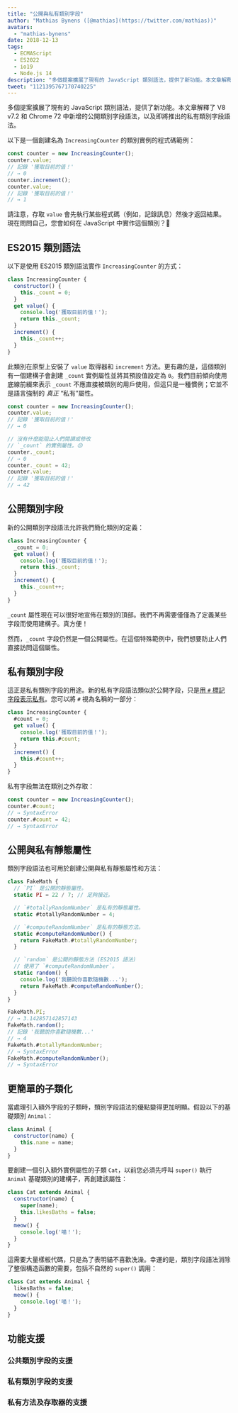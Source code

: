 ```yaml
---
title: "公開與私有類別字段"
author: "Mathias Bynens ([@mathias](https://twitter.com/mathias))"
avatars: 
  - "mathias-bynens"
date: 2018-12-13
tags: 
  - ECMAScript
  - ES2022
  - io19
  - Node.js 14
description: "多個提案擴展了現有的 JavaScript 類別語法，提供了新功能。本文章解釋了 V8 v7.2 和 Chrome 72 中新增的公開類別字段語法，以及即將推出的私有類別字段語法。"
tweet: "1121395767170740225"
---
```

多個提案擴展了現有的 JavaScript 類別語法，提供了新功能。本文章解釋了 V8 v7.2 和 Chrome 72 中新增的公開類別字段語法，以及即將推出的私有類別字段語法。

以下是一個創建名為 `IncreasingCounter` 的類別實例的程式碼範例：

```js
const counter = new IncreasingCounter();
counter.value;
// 記錄 '獲取目前的值！'
// → 0
counter.increment();
counter.value;
// 記錄 '獲取目前的值！'
// → 1
```

請注意，存取 `value` 會先執行某些程式碼（例如，記錄訊息）然後才返回結果。現在問問自己，您會如何在 JavaScript 中實作這個類別？🤔

## ES2015 類別語法

以下是使用 ES2015 類別語法實作 `IncreasingCounter` 的方式：

```js
class IncreasingCounter {
  constructor() {
    this._count = 0;
  }
  get value() {
    console.log('獲取目前的值！');
    return this._count;
  }
  increment() {
    this._count++;
  }
}
```

此類別在原型上安裝了 `value` 取得器和 `increment` 方法。更有趣的是，這個類別有一個建構子會創建 `_count` 實例屬性並將其預設值設定為 `0`。我們目前傾向使用底線前綴來表示 `_count` 不應直接被類別的用戶使用，但這只是一種慣例；它並不是語言強制的 _真正_ “私有”屬性。

<!--truncate-->
```js
const counter = new IncreasingCounter();
counter.value;
// 記錄 '獲取目前的值！'
// → 0

// 沒有什麼能阻止人們閱讀或修改
// `_count` 的實例屬性。😢
counter._count;
// → 0
counter._count = 42;
counter.value;
// 記錄 '獲取目前的值！'
// → 42
```

## 公開類別字段

新的公開類別字段語法允許我們簡化類別的定義：

```js
class IncreasingCounter {
  _count = 0;
  get value() {
    console.log('獲取目前的值！');
    return this._count;
  }
  increment() {
    this._count++;
  }
}
```

`_count` 屬性現在可以很好地宣佈在類別的頂部。我們不再需要僅僅為了定義某些字段而使用建構子。真方便！

然而，`_count` 字段仍然是一個公開屬性。在這個特殊範例中，我們想要防止人們直接訪問這個屬性。

## 私有類別字段

這正是私有類別字段的用途。新的私有字段語法類似於公開字段，只是[用 `#` 標記字段表示私有](https://github.com/tc39/proposal-class-fields/blob/master/PRIVATE_SYNTAX_FAQ.md)。您可以將 `#` 視為名稱的一部分：

```js
class IncreasingCounter {
  #count = 0;
  get value() {
    console.log('獲取目前的值！');
    return this.#count;
  }
  increment() {
    this.#count++;
  }
}
```

私有字段無法在類別之外存取：

```js
const counter = new IncreasingCounter();
counter.#count;
// → SyntaxError
counter.#count = 42;
// → SyntaxError
```

## 公開與私有靜態屬性

類別字段語法也可用於創建公開與私有靜態屬性和方法：

```js
class FakeMath {
  // `PI` 是公開的靜態屬性。
  static PI = 22 / 7; // 足夠接近。

  // `#totallyRandomNumber` 是私有的靜態屬性。
  static #totallyRandomNumber = 4;

  // `#computeRandomNumber` 是私有的靜態方法。
  static #computeRandomNumber() {
    return FakeMath.#totallyRandomNumber;
  }

  // `random` 是公開的靜態方法 (ES2015 語法)
  // 使用了 `#computeRandomNumber`。
  static random() {
    console.log('我聽說你喜歡隨機數...');
    return FakeMath.#computeRandomNumber();
  }
}

FakeMath.PI;
// → 3.142857142857143
FakeMath.random();
// 記錄 '我聽說你喜歡隨機數...'
// → 4
FakeMath.#totallyRandomNumber;
// → SyntaxError
FakeMath.#computeRandomNumber();
// → SyntaxError
```

## 更簡單的子類化

當處理引入額外字段的子類時，類別字段語法的優點變得更加明顯。假設以下的基礎類別 `Animal`：

```js
class Animal {
  constructor(name) {
    this.name = name;
  }
}
```

要創建一個引入額外實例屬性的子類 `Cat`，以前您必須先呼叫 `super()` 執行 `Animal` 基礎類別的建構子，再創建該屬性：

```js
class Cat extends Animal {
  constructor(name) {
    super(name);
    this.likesBaths = false;
  }
  meow() {
    console.log('喵！');
  }
}
```

這需要大量樣板代碼，只是為了表明貓不喜歡洗澡。幸運的是，類別字段語法消除了整個構造函數的需要，包括不自然的 `super()` 調用：

```js
class Cat extends Animal {
  likesBaths = false;
  meow() {
    console.log('喵！');
  }
}
```

## 功能支援

### 公共類別字段的支援

<feature-support chrome="72 /blog/v8-release-72#public-class-fields"
                 firefox="yes https://developer.mozilla.org/en-US/docs/Mozilla/Firefox/Releases/69#JavaScript"
                 safari="yes https://bugs.webkit.org/show_bug.cgi?id=174212"
                 nodejs="12 https://twitter.com/mathias/status/1120700101637353473"
                 babel="yes https://babeljs.io/docs/en/babel-plugin-proposal-class-properties"></feature-support>

### 私有類別字段的支援

<feature-support chrome="74 /blog/v8-release-74#private-class-fields"
                 firefox="90 https://spidermonkey.dev/blog/2021/05/03/private-fields-ship.html"
                 safari="yes"
                 nodejs="12 https://twitter.com/mathias/status/1120700101637353473"
                 babel="yes https://babeljs.io/docs/en/babel-plugin-proposal-class-properties"></feature-support>

### 私有方法及存取器的支援

<feature-support chrome="84 /blog/v8-release-84#private-methods-and-accessors"
                 firefox="90 https://spidermonkey.dev/blog/2021/05/03/private-fields-ship.html"
                 safari="yes https://webkit.org/blog/11989/new-webkit-features-in-safari-15/"
                 nodejs="14.6.0"
                 babel="yes https://babeljs.io/docs/en/babel-plugin-proposal-private-methods"></feature-support>
